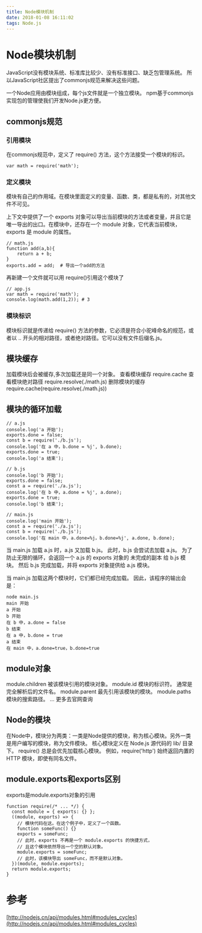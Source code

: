 ```yaml
---
title: Node模块机制
date: 2018-01-08 16:11:02
tags: Node.js
---
```

# Node模块机制
JavaScript没有模块系统、标准库比较少、没有标准接口、缺乏包管理系统。
所以JavaScript社区提出了commonjs规范来解决这些问题。
<!-- more -->
一个Node应用由模块组成，每个js文件就是一个独立模块。
npm基于commonjs实现包的管理使我们开发Node.js更方便。

## commonjs规范
### 引用模块
在commonjs规范中，定义了 require() 方法，这个方法接受一个模块的标识。
```
var math = require('math');
```
### 定义模块
模块有自己的作用域。在模块里面定义的变量、函数、类，都是私有的，对其他文件不可见。

上下文中提供了一个 exports 对象可以导出当前模块的方法或者变量，并且它是唯一导出的出口。在模块中，还存在一个 module 对象，它代表当前模块，exports 是 module 的属性。
```
// math.js
function add(a,b){
    return a + b;
}
exports.add = add;  # 导出一个add的方法
```
再新建一个文件就可以用 require()引用这个模块了
```
// app.js
var math = require('math');
console.log(math.add(1,2)); # 3
```

### 模块标识
模块标识就是传递给 require() 方法的参数，它必须是符合小驼峰命名的规范，或者以  .. 开头的相对路径，或者绝对路径。它可以没有文件后缀名.js。

## 模块缓存
加载模块后会被缓存,多次加载还是同一个对象。
查看模块缓存 require.cache
查看模块绝对路径  require.resolve(./math.js)
删除模块的缓存 require.cache(require.resolve(./math.js))

## 模块的循环加载
```
// a.js
console.log('a 开始');
exports.done = false;
const b = require('./b.js');
console.log('在 a 中，b.done = %j', b.done);
exports.done = true;
console.log('a 结束');

// b.js
console.log('b 开始');
exports.done = false;
const a = require('./a.js');
console.log('在 b 中，a.done = %j', a.done);
exports.done = true;
console.log('b 结束');

// main.js
console.log('main 开始');
const a = require('./a.js');
const b = require('./b.js');
console.log('在 main 中，a.done=%j，b.done=%j', a.done, b.done);
```
当 main.js 加载 a.js 时，a.js 又加载 b.js。 此时，b.js 会尝试去加载 a.js。 为了防止无限的循环，会返回一个 a.js 的 exports 对象的 未完成的副本 给 b.js 模块。 然后 b.js 完成加载，并将 exports 对象提供给 a.js 模块。

当 main.js 加载这两个模块时，它们都已经完成加载。 因此，该程序的输出会是：

```
node main.js
main 开始
a 开始
b 开始
在 b 中，a.done = false
b 结束
在 a 中，b.done = true
a 结束
在 main 中，a.done=true，b.done=true
```

## module对象
module.children  被该模块引用的模块对象。
module.id   模块的标识符。 通常是完全解析后的文件名。
module.parent 最先引用该模块的模块。
module.paths 模块的搜索路径。
... 更多去官网查询

## Node的模块
在Node中，模块分为两类：一类是Node提供的模块，称为核心模块。另外一类是用户编写的模块，称为文件模块。
核心模块定义在 Node.js 源代码的 lib/ 目录下。
require() 总是会优先加载核心模块。 例如，require('http') 始终返回内置的 HTTP 模块，即使有同名文件。

## module.exports和exports区别
exports是module.exports对象的引用
```
function require(/* ... */) {
  const module = { exports: {} };
  ((module, exports) => {
    // 模块代码在这。在这个例子中，定义了一个函数。
    function someFunc() {}
    exports = someFunc;
    // 此时，exports 不再是一个 module.exports 的快捷方式，
    // 且这个模块依然导出一个空的默认对象。
    module.exports = someFunc;
    // 此时，该模块导出 someFunc，而不是默认对象。
  })(module, module.exports);
  return module.exports;
}
```

# 参考
[http://nodejs.cn/api/modules.html#modules_cycles](http://nodejs.cn/api/modules.html#modules_cycles) 